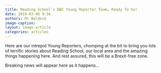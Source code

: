 ```yaml
---
title: Reading School's BBC Young Reporter Team… Ready To Go!
date: 2019-03-06 9:36
authors: Mr Baldock
image-caption:
layout: image-article
categories: articles
---
```


Here are our intrepid Young Reporters, chomping at the bit to bring you lots of terrific stories about Reading School, our local area and the amazing things happening here.  And rest assured, this will be a Brexit-free zone.

Breaking news will appear here as it happens…
